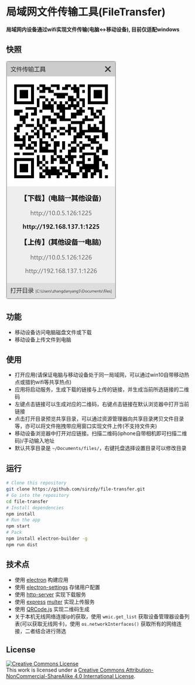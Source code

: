 # 局域网文件传输工具(FileTransfer)

**局域网内设备通过wifi实现文件传输(电脑<->移动设备), 目前仅适配windows**

## 快照

![快照](snapshot/window.png)

## 功能

- 移动设备访问电脑磁盘文件或下载
- 移动设备上传文件到电脑

## 使用

- 打开应用(请保证电脑与移动设备处于同一局域网，可以通过win10自带移动热点或猎豹wifi等共享热点)
- 应用将启动服务，生成下载的链接与上传的链接，并生成当前所选链接的二维码
- 左键点击链接可以生成对应的二维码，右键点击链接在默认浏览器中打开当前链接
- 点击打开目录预览共享目录，可以通过资源管理器向共享目录拷贝文件目录等，亦可以将文件拖拽带应用窗口实现文件上传(不支持文件夹)
- 移动设备浏览器中打开对应链接。扫描二维码(iphone自带相机即可扫描二维码)/手动输入地址
- 默认共享目录是 `~/Documents/files/`，右键托盘选择设置目录可以修改目录


## 运行

```bash
# Clone this repository
git clone https://github.com/sirzdy/file-transfer.git
# Go into the repository
cd file-transfer
# Install dependencies
npm install
# Run the app
npm start
# Pack 
npm install electron-builder -g
npm run dist
```

## 技术点

- 使用 [electron](https://github.com/electron/electron) 构建应用
- 使用 [electron-settings](https://github.com/nathanbuchar/electron-settings) 存储用户配置
- 使用 [http-server](https://github.com/indexzero/http-server) 实现下载服务
- 使用 [express](https://github.com/expressjs/express) [multer](https://github.com/expressjs/multer) 实现上传服务
- 使用 [QRCode.js](https://github.com/davidshimjs/qrcodejs) 实现二维码生成
- 关于本机无线网络连接ip的获取，使用 `wmic.get_list` 获取设备管理器设备列表(可以获取无线网卡)，使用 `os.networkInterfaces()` 获取所有的网络连接，二者结合进行筛选

## License

<a rel="license" href="http://creativecommons.org/licenses/by-nc-sa/4.0/"><img alt="Creative Commons License" style="border-width:0" src="https://i.creativecommons.org/l/by-nc-sa/4.0/88x31.png" /></a><br />This work is licensed under a <a rel="license" href="http://creativecommons.org/licenses/by-nc-sa/4.0/">Creative Commons Attribution-NonCommercial-ShareAlike 4.0 International License</a>.
